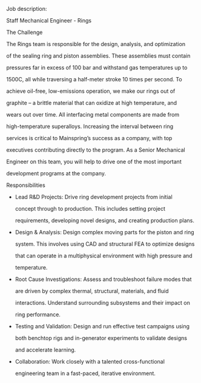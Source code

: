 Job description:

Staff Mechanical Engineer - Rings

The Challenge

The Rings team is responsible for the design, analysis, and optimization
of the sealing ring and piston assemblies. These assemblies must contain
pressures far in excess of 100 bar and withstand gas temperatures up to
1500C, all while traversing a half-meter stroke 10 times per second. To
achieve oil-free, low-emissions operation, we make our rings out of
graphite – a brittle material that can oxidize at high temperature, and
wears out over time. All interfacing metal components are made from
high-temperature superalloys. Increasing the interval between ring
services is critical to Mainspring’s success as a company, with top
executives contributing directly to the program. As a Senior Mechanical
Engineer on this team, you will help to drive one of the most important
development programs at the company.

Responsibilities

- Lead R&D Projects: Drive ring development projects from initial
  concept through to production. This includes setting project
  requirements, developing novel designs, and creating production plans.

- Design & Analysis: Design complex moving parts for the piston and ring
  system. This involves using CAD and structural FEA to optimize designs
  that can operate in a multiphysical environment with high pressure and
  temperature.

- Root Cause Investigations: Assess and troubleshoot failure modes that
  are driven by complex thermal, structural, materials, and fluid
  interactions. Understand surrounding subsystems and their impact on
  ring performance.

- Testing and Validation: Design and run effective test campaigns using
  both benchtop rigs and in-generator experiments to validate designs
  and accelerate learning.

- Collaboration: Work closely with a talented cross-functional
  engineering team in a fast-paced, iterative environment.
